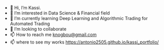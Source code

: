 - 👋 Hi, I’m Kassi.
- 👀 I’m interested in Data Science & Financial field
- 🌱 I’m currently learning Deep Learning and Algorithmic Trading for Automated Trading
- 💞️ I’m looking to collaborate 
- 📫 How to reach me knogbou@gmail.com
- 📫 where to see my works https://antonio2505.github.io/kassi_portfolio/

<!---
antonio2505/antonio2505 is a ✨ special ✨ repository because its `README.md` (this file) appears on your GitHub profile.
You can click the Preview link to take a look at your changes.
--->
